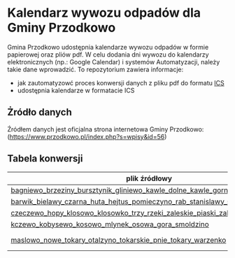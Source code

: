 # Kalendarz wywozu odpadów dla Gminy Przodkowo
Gmina Przodkowo udostępnia kalendarze wywozu odpadów w formie papierowej oraz pliów pdf. W celu dodania dni wywozu do kalendarzy elektronicznych (np.: Google Calendar) i systemów Automatyzacji, należy takie dane wprowadzić.
To repozytorium zawiera informacje:
- jak zautomatyzowć proces konwersji danych z pliku pdf do formatu [ICS](https://pl.wikipedia.org/wiki/ICalendar)
- udostępnia kalendarze w formatacie ICS

## Żródło danych
Źródłem danych jest oficjalna strona internetowa Gminy Przodkowo: (https://www.przodkowo.pl/index.php?s=wpisy&id=56)

## Tabela konwersji
|plik źródłowy|ICS|
| ------------- |:-------------------:|
|[bagniewo_brzeziny_bursztynik_gliniewo_kawle_dolne_kawle_gorne_przodkowo](data/20241212085821_bagniewo_brzeziny_bursztynik_gliniewo_kawle_dolne_kawle_gorne_przodkowo.pdf)||
|[barwik_bielawy_czarna_huta_hejtus_pomieczyno_rab_stanislawy_szarlata_wilanowo](data/20241212085845_barwik_bielawy_czarna_huta_hejtus_pomieczyno_rab_stanislawy_szarlata_wilanowo.pdf)||
|[czeczewo_hopy_klosowo_klosowko_trzy_rzeki_zaleskie_piaski_zaleze](data/20241212085902_czeczewo_hopy_klosowo_klosowko_trzy_rzeki_zaleskie_piaski_zaleze.pdf)||
|[kczewo_kobysewo_kosowo_mlynek_osowa_gora_smoldzino](data/20241212085918_kczewo_kobysewo_kosowo_mlynek_osowa_gora_smoldzino.pdf)|||
|[maslowo_nowe_tokary_otalzyno_tokarskie_pnie_tokary_warzenko](data/20241212085946_maslowo_nowe_tokary_otalzyno_tokarskie_pnie_tokary_warzenko.pdf)|[text](data/2025_maslowo_nowe_tokary_otalzyno_tokarskie_pnie_tokary_warzenko_plain.ics), [kolor](data/2025_maslowo_nowe_tokary_otalzyno_tokarskie_pnie_tokary_warzenko_colored.ics)|

